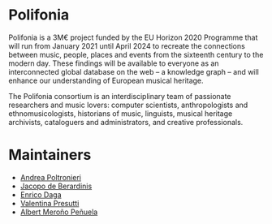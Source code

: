 # Polifonia

Polifonia is a 3M€ project funded by the EU Horizon 2020 Programme that will run from January 2021 until April 2024 to recreate the connections between music, people, places and events from the sixteenth century to the modern day. These findings will be available to everyone as an interconnected global database on the web – a knowledge graph – and will enhance our understanding of European musical heritage.

The Polifonia consortium is an interdisciplinary team of passionate researchers and music lovers: computer scientists, anthropologists and ethnomusicologists, historians of music, linguists, musical heritage archivists, cataloguers and administrators, and creative professionals.

# Maintainers

- [Andrea Poltronieri](https://www.unibo.it/sitoweb/andrea.poltronieri2)
- [Jacopo de Berardinis](https://www.kcl.ac.uk/people/jacopo-de-berardinis)
- [Enrico Daga](https://www.open.ac.uk/people/ed4565)
- [Valentina Presutti](https://www.unibo.it/sitoweb/valentina.presutti)
- [Albert Meroño Peñuela](https://www.kcl.ac.uk/people/albert-merono-penuela-1)
